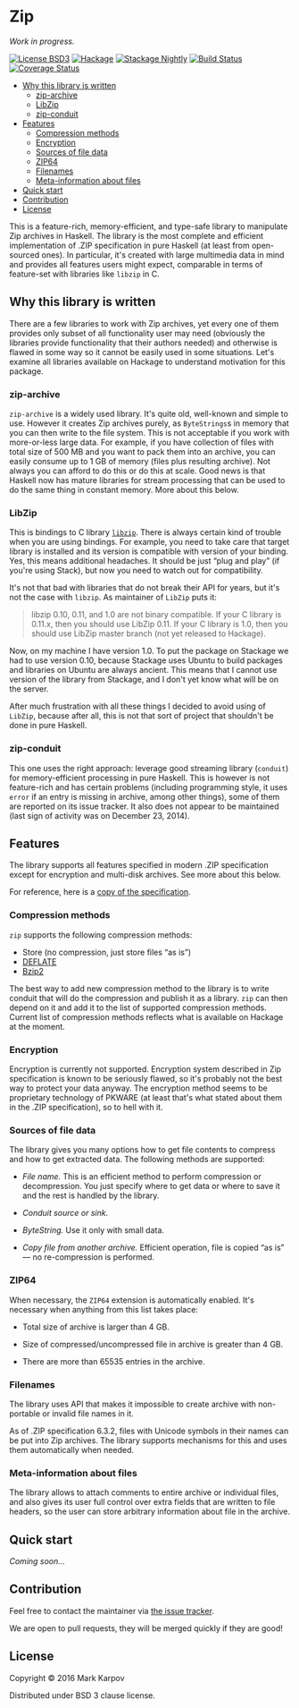 # Zip

*Work in progress.*

[![License BSD3](https://img.shields.io/badge/license-BSD3-brightgreen.svg)](http://opensource.org/licenses/BSD-3-Clause)
[![Hackage](https://img.shields.io/hackage/v/zip.svg?style=flat)](https://hackage.haskell.org/package/zip)
[![Stackage Nightly](http://stackage.org/package/zip/badge/nightly)](http://stackage.org/nightly/package/zip)
[![Build Status](https://travis-ci.org/mrkkrp/zip.svg?branch=master)](https://travis-ci.org/mrkkrp/zip)
[![Coverage Status](https://coveralls.io/repos/mrkkrp/zip/badge.svg?branch=master&service=github)](https://coveralls.io/github/mrkkrp/zip?branch=master)

* [Why this library is written](#why-this-library-is-written)
    * [zip-archive](#zip-archive)
    * [LibZip](#libzip)
    * [zip-conduit](#zip-conduit)
* [Features](#features)
    * [Compression methods](#compression-methods)
    * [Encryption](#encryption)
    * [Sources of file data](#sources-of-file-data)
    * [ZIP64](#zip64)
    * [Filenames](#filenames)
    * [Meta-information about files](#meta-information-about-files)
* [Quick start](#quick-start)
* [Contribution](#contribution)
* [License](#license)

This is a feature-rich, memory-efficient, and type-safe library to
manipulate Zip archives in Haskell. The library is the most complete and
efficient implementation of .ZIP specification in pure Haskell (at least
from open-sourced ones). In particular, it's created with large multimedia
data in mind and provides all features users might expect, comparable in
terms of feature-set with libraries like `libzip` in C.

## Why this library is written

There are a few libraries to work with Zip archives, yet every one of them
provides only subset of all functionality user may need (obviously the
libraries provide functionality that their authors needed) and otherwise is
flawed in some way so it cannot be easily used in some situations. Let's
examine all libraries available on Hackage to understand motivation for this
package.

### zip-archive

`zip-archive` is a widely used library. It's quite old, well-known and
simple to use. However it creates Zip archives purely, as `ByteStrings`s in
memory that you can then write to the file system. This is not acceptable if
you work with more-or-less large data. For example, if you have collection
of files with total size of 500 MB and you want to pack them into an
archive, you can easily consume up to 1 GB of memory (files plus resulting
archive). Not always you can afford to do this or do this at scale. Good
news is that Haskell now has mature libraries for stream processing that can
be used to do the same thing in constant memory. More about this below.

### LibZip

This is bindings to C library
[`libzip`](https://en.wikipedia.org/wiki/Libzip). There is always certain
kind of trouble when you are using bindings. For example, you need to take
care that target library is installed and its version is compatible with
version of your binding. Yes, this means additional headaches. It should be
just “plug and play” (if you're using Stack), but now you need to watch out
for compatibility.

It's not that bad with libraries that do not break their API for years, but
it's not the case with `libzip`. As maintainer of `LibZip` puts it:

> libzip 0.10, 0.11, and 1.0 are not binary compatible. If your C library is
> 0.11.x, then you should use LibZip 0.11. If your C library is 1.0, then
> you should use LibZip master branch (not yet released to Hackage).

Now, on my machine I have version 1.0. To put the package on Stackage we had
to use version 0.10, because Stackage uses Ubuntu to build packages and
libraries on Ubuntu are always ancient. This means that I cannot use version
of the library from Stackage, and I don't yet know what will be on the
server.

After much frustration with all these things I decided to avoid using of
`LibZip`, because after all, this is not that sort of project that shouldn't
be done in pure Haskell.

### zip-conduit

This one uses the right approach: leverage good streaming library
(`conduit`) for memory-efficient processing in pure Haskell. This is however
is not feature-rich and has certain problems (including programming style,
it uses `error` if an entry is missing in archive, among other things), some
of them are reported on its issue tracker. It also does not appear to be
maintained (last sign of activity was on December 23, 2014).

## Features

The library supports all features specified in modern .ZIP specification
except for encryption and multi-disk archives. See more about this below.

For reference, here is a [copy of the specification](https://pkware.cachefly.net/webdocs/casestudies/APPNOTE.TXT).

### Compression methods

`zip` supports the following compression methods:

* Store (no compression, just store files “as is”)
* [DEFLATE](https://en.wikipedia.org/wiki/DEFLATE)
* [Bzip2](https://en.wikipedia.org/wiki/Bzip2)

The best way to add new compression method to the library is to write
conduit that will do the compression and publish it as a library. `zip` can
then depend on it and add it to the list of supported compression
methods. Current list of compression methods reflects what is available on
Hackage at the moment.

### Encryption

Encryption is currently not supported. Encryption system described in Zip
specification is known to be seriously flawed, so it's probably not the best
way to protect your data anyway. The encryption method seems to be
proprietary technology of PKWARE (at least that's what stated about them in
the .ZIP specification), so to hell with it.

### Sources of file data

The library gives you many options how to get file contents to compress and
how to get extracted data. The following methods are supported:

* *File name.* This is an efficient method to perform compression or
  decompression. You just specify where to get data or where to save it and
  the rest is handled by the library.

* *Conduit source or sink.*

* *ByteString.* Use it only with small data.

* *Copy file from another archive.* Efficient operation, file is copied “as
  is” — no re-compression is performed.

### ZIP64

When necessary, the `ZIP64` extension is automatically enabled. It's
necessary when anything from this list takes place:

* Total size of archive is larger than 4 GB.

* Size of compressed/uncompressed file in archive is greater than 4 GB.

* There are more than 65535 entries in the archive.

### Filenames

The library uses API that makes it impossible to create archive with
non-portable or invalid file names in it.

As of .ZIP specification 6.3.2, files with Unicode symbols in their names
can be put into Zip archives. The library supports mechanisms for this and
uses them automatically when needed.

### Meta-information about files

The library allows to attach comments to entire archive or individual files,
and also gives its user full control over extra fields that are written to
file headers, so the user can store arbitrary information about file in the
archive.

## Quick start

*Coming soon…*

## Contribution

Feel free to contact the maintainer via
[the issue tracker](https://github.com/mrkkrp/zip/issues).

We are open to pull requests, they will be merged quickly if they are good!

## License

Copyright © 2016 Mark Karpov

Distributed under BSD 3 clause license.
